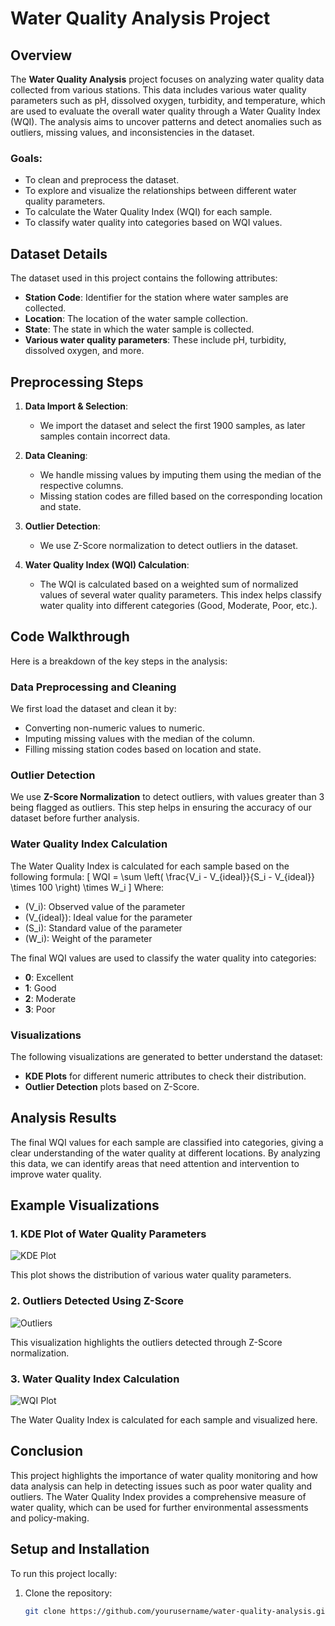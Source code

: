 # Water Quality Analysis Project

## Overview

The **Water Quality Analysis** project focuses on analyzing water quality data collected from various stations. This data includes various water quality parameters such as pH, dissolved oxygen, turbidity, and temperature, which are used to evaluate the overall water quality through a Water Quality Index (WQI). The analysis aims to uncover patterns and detect anomalies such as outliers, missing values, and inconsistencies in the dataset.

### Goals:
- To clean and preprocess the dataset.
- To explore and visualize the relationships between different water quality parameters.
- To calculate the Water Quality Index (WQI) for each sample.
- To classify water quality into categories based on WQI values.
  
## Dataset Details

The dataset used in this project contains the following attributes:
- **Station Code**: Identifier for the station where water samples are collected.
- **Location**: The location of the water sample collection.
- **State**: The state in which the water sample is collected.
- **Various water quality parameters**: These include pH, turbidity, dissolved oxygen, and more.

## Preprocessing Steps

1. **Data Import & Selection**: 
   - We import the dataset and select the first 1900 samples, as later samples contain incorrect data.
   
2. **Data Cleaning**: 
   - We handle missing values by imputing them using the median of the respective columns.
   - Missing station codes are filled based on the corresponding location and state.
   
3. **Outlier Detection**:
   - We use Z-Score normalization to detect outliers in the dataset.

4. **Water Quality Index (WQI) Calculation**:
   - The WQI is calculated based on a weighted sum of normalized values of several water quality parameters. This index helps classify water quality into different categories (Good, Moderate, Poor, etc.).

## Code Walkthrough

Here is a breakdown of the key steps in the analysis:

### Data Preprocessing and Cleaning

We first load the dataset and clean it by:
- Converting non-numeric values to numeric.
- Imputing missing values with the median of the column.
- Filling missing station codes based on location and state.

### Outlier Detection

We use **Z-Score Normalization** to detect outliers, with values greater than 3 being flagged as outliers. This step helps in ensuring the accuracy of our dataset before further analysis.

### Water Quality Index Calculation

The Water Quality Index is calculated for each sample based on the following formula:
\[
WQI = \sum \left( \frac{V_i - V_{ideal}}{S_i - V_{ideal}} \times 100 \right) \times W_i
\]
Where:
- \(V_i\): Observed value of the parameter
- \(V_{ideal}\): Ideal value for the parameter
- \(S_i\): Standard value of the parameter
- \(W_i\): Weight of the parameter

The final WQI values are used to classify the water quality into categories:
- **0**: Excellent
- **1**: Good
- **2**: Moderate
- **3**: Poor

### Visualizations

The following visualizations are generated to better understand the dataset:

- **KDE Plots** for different numeric attributes to check their distribution.
- **Outlier Detection** plots based on Z-Score.
  
## Analysis Results

The final WQI values for each sample are classified into categories, giving a clear understanding of the water quality at different locations. By analyzing this data, we can identify areas that need attention and intervention to improve water quality.

## Example Visualizations

### 1. KDE Plot of Water Quality Parameters

![KDE Plot](kde_plot.png)

This plot shows the distribution of various water quality parameters.

### 2. Outliers Detected Using Z-Score

![Outliers](outliers_plot.png)

This visualization highlights the outliers detected through Z-Score normalization.

### 3. Water Quality Index Calculation

![WQI Plot](wqi_plot.png)

The Water Quality Index is calculated for each sample and visualized here.

## Conclusion

This project highlights the importance of water quality monitoring and how data analysis can help in detecting issues such as poor water quality and outliers. The Water Quality Index provides a comprehensive measure of water quality, which can be used for further environmental assessments and policy-making.

## Setup and Installation

To run this project locally:

1. Clone the repository:
   ```bash
   git clone https://github.com/yourusername/water-quality-analysis.git
